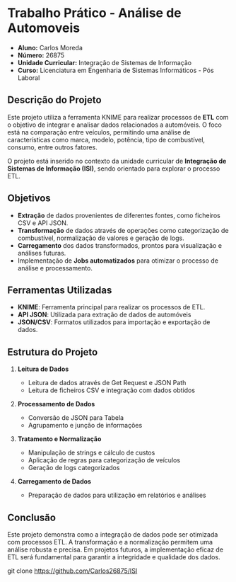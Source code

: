 # Trabalho Prático - Análise de Automoveis


- **Aluno:** Carlos Moreda
- **Número:** 26875
- **Unidade Curricular:** Integração de Sistemas de Informação
- **Curso:** Licenciatura em Engenharia de Sistemas Informáticos - Pós Laboral

## Descrição do Projeto

Este projeto utiliza a ferramenta KNIME para realizar processos de **ETL** com o objetivo de integrar e analisar dados relacionados a automóveis. O foco está na comparação entre veículos, permitindo uma análise  de características como marca, modelo, potência, tipo de combustível, consumo, entre outros fatores.

O projeto está inserido no contexto da unidade curricular de **Integração de Sistemas de Informação (ISI)**, sendo orientado para explorar o processo ETL.

## Objetivos

- **Extração** de dados provenientes de diferentes fontes, como ficheiros CSV e API JSON.
- **Transformação** de dados através de operações como categorização de combustível, normalização de valores e geração de logs.
- **Carregamento** dos dados transformados, prontos para visualização e análises futuras.
- Implementação de **Jobs automatizados** para otimizar o processo de análise e processamento.


## Ferramentas Utilizadas


- **KNIME**: Ferramenta principal para realizar os processos de ETL.
- **API JSON**: Utilizada para extração de dados de automóveis
- **JSON/CSV**: Formatos utilizados para importação e exportação de dados.


## Estrutura do Projeto

1. **Leitura de Dados**
   - Leitura de dados através de Get Request e JSON Path
   - Leitura de ficheiros CSV e integração com dados obtidos

2. **Processamento de Dados**
   - Conversão de JSON para Tabela
   - Agrupamento e junção de informações

3. **Tratamento e Normalização**
   - Manipulação de strings e cálculo de custos
   - Aplicação de regras para categorização de veículos
   - Geração de logs categorizados

4. **Carregamento de Dados**
   - Preparação de dados para utilização em relatórios e análises

## Conclusão

Este projeto demonstra como a integração de dados pode ser otimizada com processos ETL. A transformação e a normalização  permitem uma análise robusta e precisa. Em projetos futuros, a implementação eficaz de ETL será fundamental para garantir a integridade e qualidade dos dados.

git clone https://github.com/Carlos26875/ISI
